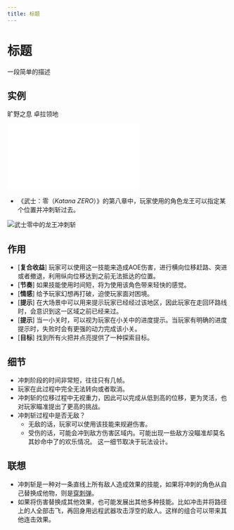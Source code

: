 ```yaml
---
title: 标题 
---
```


# 标题
一段简单的描述

## 实例
旷野之息 卓拉领地


<iframe src="{{ site.url }}/videos/源式-影.mp4" frameborder="0"> </iframe>

- 《武士：零（*Katana ZERO*）》的第八章中，玩家使用的角色龙王可以指定某个位置并冲刺斩过去。

![武士零中的龙王冲刺斩](/images/冲刺斩-龙王.gif)

## 作用
- [**复合收益**] 玩家可以使用这一技能来造成AOE伤害，进行横向位移赶路、突进或者撤退，利用纵向位移达到之前无法抵达的位置。
- [**节奏**] 如果技能使用时间短，将为使用该角色带来轻快的感觉。
- [**情感**] 给予玩家幻想再打破，迫使玩家面对困境。
- [**提示**] 在大场景中可以用来提示玩家已经经过该地区，因此玩家在走回环路线时，会意识到这一区域之前已经来过。
- [**提示**] 当一小关时，可以视为玩家在小关中的进度提示。当玩家有明确的进度提示时，失败时会有更强的动力完成该小关。
- [**目标**] 找到所有火把并点亮提供了一种探索目标。


## 细节
- 冲刺阶段的时间非常短，往往只有几帧。
- 玩家在此过程中完全无法转向或者取消。
- 冲刺斩的位移过程中无视重力，因此可以完成从低到高的位移，更为灵活，也对玩家瞄准提出了更高的挑战。
- 冲刺斩过程中是否无敌？
    - 无敌的话，玩家可以使用该技能来规避伤害。
    - 受伤的话，可能会冲到敌方伤害区域内。可能出现一些敌方没瞄准却莫名其妙命中了的欢乐情况。
    这一细节取决于玩法设计。

## 联想
- 冲刺斩是一种对一条直线上所有敌人造成效果的技能，如果将冲刺的角色从自己替换成他物，则是[穿刺弹]()。
- 如果将伤害替换成其他效果，也可能发展出其他多种技能。比如冲击并将路径上的人全部击飞，再回身用远程武器攻击浮空的敌人。这样的组合可以带来其他连击效果。